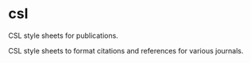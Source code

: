 csl
===

CSL style sheets for publications.

CSL style sheets to format citations and references for various journals.


